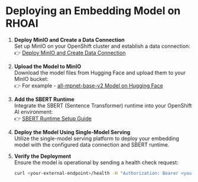 # Deploying an Embedding Model on RHOAI

1. **Deploy MinIO and Create a Data Connection**  
   Set up MinIO on your OpenShift cluster and establish a data connection:  
   👉 [Deploy MinIO and Create Data Connection](https://ai-on-openshift.io/tools-and-applications/minio/minio/)

2. **Upload the Model to MinIO**  
   Download the model files from Hugging Face and upload them to your MinIO bucket:  
   👉 For example - [all-mpnet-base-v2 Model on Hugging Face](https://huggingface.co/sentence-transformers/all-mpnet-base-v2)

3. **Add the SBERT Runtime**  
   Integrate the SBERT (Sentence Transformer) runtime into your OpenShift AI environment:  
   👉 [SBERT Runtime Setup Guide](https://github.com/rh-aiservices-bu/llm-on-openshift/blob/main/serving-runtimes/sbert_runtime/README.md)

4. **Deploy the Model Using Single-Model Serving**  
   Utilize the single-model serving platform to deploy your embedding model with the configured data connection and SBERT runtime.

5. **Verify the Deployment**  
   Ensure the model is operational by sending a health check request:

   ```bash
   curl <your-external-endpoint>/health -H "Authorization: Bearer <your-token>"
   ```